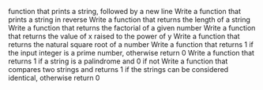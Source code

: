 function that prints a string, followed by a new line
Write a function that prints a string in reverse
Write a function that returns the length of a string
Write a function that returns the factorial of a given number
Write a function that returns the value of x raised to the power of y
Write a function that returns the natural square root of a number
Write a function that returns 1 if the input integer is a prime number, otherwise return 0
Write a function that returns 1 if a string is a palindrome and 0 if not
Write a function that compares two strings and returns 1 if the strings can be considered identical, otherwise return 0
